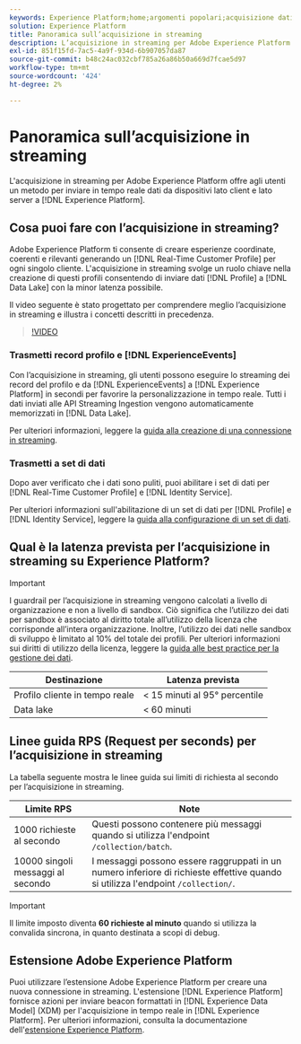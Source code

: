 ```yaml
---
keywords: Experience Platform;home;argomenti popolari;acquisizione dati;dati acquisiti;streaming;panoramica;acquisizione streaming;latenza;latenza streaming;
solution: Experience Platform
title: Panoramica sull’acquisizione in streaming
description: L’acquisizione in streaming per Adobe Experience Platform offre agli utenti un metodo per inviare in tempo reale dati da dispositivi lato client e lato server ad Experience Platform.
exl-id: 851f15fd-7ac5-4a9f-934d-6b907057da87
source-git-commit: b48c24ac032cbf785a26a86b50a669d7fcae5d97
workflow-type: tm+mt
source-wordcount: '424'
ht-degree: 2%

---
```


# Panoramica sull’acquisizione in streaming

L&#39;acquisizione in streaming per Adobe Experience Platform offre agli utenti un metodo per inviare in tempo reale dati da dispositivi lato client e lato server a [!DNL Experience Platform].

## Cosa puoi fare con l’acquisizione in streaming?

Adobe Experience Platform ti consente di creare esperienze coordinate, coerenti e rilevanti generando un [!DNL Real-Time Customer Profile] per ogni singolo cliente. L&#39;acquisizione in streaming svolge un ruolo chiave nella creazione di questi profili consentendo di inviare dati [!DNL Profile] a [!DNL Data Lake] con la minor latenza possibile.

Il video seguente è stato progettato per comprendere meglio l’acquisizione in streaming e illustra i concetti descritti in precedenza.

>[!VIDEO](https://video.tv.adobe.com/v/28425?quality=12&learn=on)

### Trasmetti record profilo e [!DNL ExperienceEvents]

Con l’acquisizione in streaming, gli utenti possono eseguire lo streaming dei record del profilo e da [!DNL ExperienceEvents] a [!DNL Experience Platform] in secondi per favorire la personalizzazione in tempo reale. Tutti i dati inviati alle API Streaming Ingestion vengono automaticamente memorizzati in [!DNL Data Lake].

Per ulteriori informazioni, leggere la [guida alla creazione di una connessione in streaming](../tutorials/create-streaming-connection.md).

### Trasmetti a set di dati

Dopo aver verificato che i dati sono puliti, puoi abilitare i set di dati per [!DNL Real-Time Customer Profile] e [!DNL Identity Service].

Per ulteriori informazioni sull&#39;abilitazione di un set di dati per [!DNL Profile] e [!DNL Identity Service], leggere la [guida alla configurazione di un set di dati](../../profile/tutorials/dataset-configuration.md).

## Qual è la latenza prevista per l’acquisizione in streaming su Experience Platform?

>[!IMPORTANT]
>
>I guardrail per l’acquisizione in streaming vengono calcolati a livello di organizzazione e non a livello di sandbox. Ciò significa che l’utilizzo dei dati per sandbox è associato al diritto totale all’utilizzo della licenza che corrisponde all’intera organizzazione. Inoltre, l’utilizzo dei dati nelle sandbox di sviluppo è limitato al 10% del totale dei profili. Per ulteriori informazioni sui diritti di utilizzo della licenza, leggere la [guida alle best practice per la gestione dei dati](../../landing/license-usage-and-guardrails/data-management-best-practices.md).

| Destinazione | Latenza prevista |
| --------- | ---------------- |
| Profilo cliente in tempo reale | &lt; 15 minuti al 95° percentile |
| Data lake | &lt; 60 minuti |

## Linee guida RPS (Request per seconds) per l’acquisizione in streaming

La tabella seguente mostra le linee guida sui limiti di richiesta al secondo per l’acquisizione in streaming.

| Limite RPS | Note |
| --- | --- |
| 1000 richieste al secondo | Questi possono contenere più messaggi quando si utilizza l&#39;endpoint `/collection/batch`. |
| 10000 singoli messaggi al secondo | I messaggi possono essere raggruppati in un numero inferiore di richieste effettive quando si utilizza l&#39;endpoint `/collection/`. |

>[!IMPORTANT]
>
>Il limite imposto diventa **60 richieste al minuto** quando si utilizza la convalida sincrona, in quanto destinata a scopi di debug.

## Estensione Adobe Experience Platform

Puoi utilizzare l’estensione Adobe Experience Platform per creare una nuova connessione in streaming. L&#39;estensione [!DNL Experience Platform] fornisce azioni per inviare beacon formattati in [!DNL Experience Data Model] (XDM) per l&#39;acquisizione in tempo reale in [!DNL Experience Platform]. Per ulteriori informazioni, consulta la documentazione dell&#39;[estensione Experience Platform](../../tags/extensions/client/web-sdk/overview.md).

